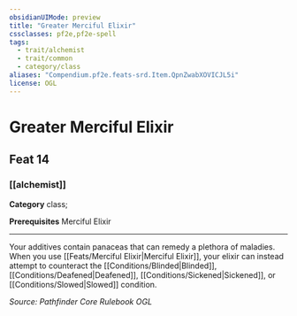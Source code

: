 ```yaml
---
obsidianUIMode: preview
title: "Greater Merciful Elixir"
cssclasses: pf2e,pf2e-spell
tags:
  - trait/alchemist
  - trait/common
  - category/class
aliases: "Compendium.pf2e.feats-srd.Item.QpnZwabXOVICJL5i"
license: OGL
---
```

# Greater Merciful Elixir
## Feat 14
### [[alchemist]]

**Category** class; 



**Prerequisites** Merciful Elixir
* * *
Your additives contain panaceas that can remedy a plethora of maladies. When you use [[Feats/Merciful Elixir|Merciful Elixir]], your elixir can instead attempt to counteract the [[Conditions/Blinded|Blinded]], [[Conditions/Deafened|Deafened]], [[Conditions/Sickened|Sickened]], or [[Conditions/Slowed|Slowed]] condition.

*Source: Pathfinder Core Rulebook*
*OGL*